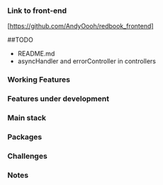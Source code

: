 
### Link to front-end
[https://github.com/AndyOooh/redbook_frontend]

##TODO
- README.md
- asyncHandler and errorController in controllers


### Working Features


### Features under development

### Main stack

### Packages

### Challenges

### Notes